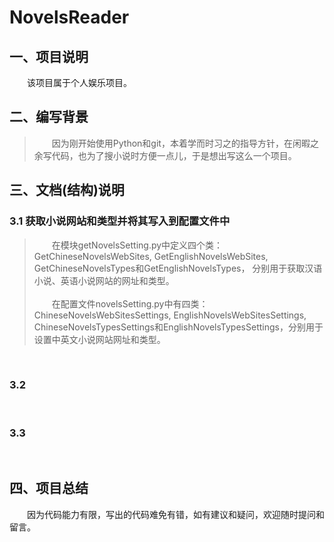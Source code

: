 # NovelsReader

## 一、项目说明
&emsp;&emsp;该项目属于个人娱乐项目。

## 二、编写背景
> &emsp;&emsp;因为刚开始使用Python和git，本着学而时习之的指导方针，在闲暇之余写代码，也为了搜小说时方便一点儿，于是想出写这么一个项目。

## 三、文档(结构)说明
### 3.1 获取小说网站和类型并将其写入到配置文件中
> &emsp;&emsp;在模块getNovelsSetting.py中定义四个类：GetChineseNovelsWebSites, GetEnglishNovelsWebSites, GetChineseNovelsTypes和GetEnglishNovelsTypes，
分别用于获取汉语小说、英语小说网站的网址和类型。\
>\
> &emsp;&emsp;在配置文件novelsSetting.py中有四类：ChineseNovelsWebSitesSettings, EnglishNovelsWebSitesSettings, ChineseNovelsTypesSettings和EnglishNovelsTypesSettings，分别用于设置中英文小说网站网址和类型。

<br/>

### 3.2 

>
<br/>

### 3.3 

>
<br/>
   




## 四、项目总结
&emsp;&emsp;因为代码能力有限，写出的代码难免有错，如有建议和疑问，欢迎随时提问和留言。

